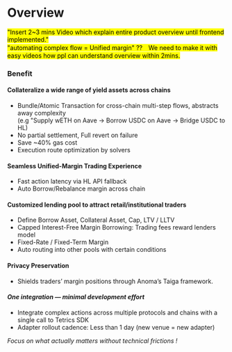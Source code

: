 # Overview

<mark style="color:$success;">"Insert 2\~3 mins Video which explain entire product overview until frontend implemented."</mark>\
&#x20;<mark style="color:$success;">"automating complex flow = Unified margin" ??　We need to make it with easy videos how ppl can understand overview within 2mins.</mark>



### Benefit

#### Collateralize a wide range of yield assets across chains

* Bundle/Atomic Transaction for cross-chain multi-step flows, abstracts away complexity\
  (e.g "Supply wETH on Aave → Borrow USDC on Aave → Bridge USDC to HL)
* No partial settlement, Full revert on failure
* Save \~40% gas cost
* Execution route optimization by solvers

#### Seamless Unified-Margin Trading Experience

* Fast action latency via HL API fallback
* Auto Borrow/Rebalance margin across chain

#### Customized lending pool to attract retail/institutional traders

* Define Borrow Asset, Collateral Asset, Cap, LTV / LLTV
* Capped Interest-Free Margin Borrowing: Trading fees reward lenders model
* Fixed-Rate / Fixed-Term Margin
* Auto routing into other pools with certain conditions

#### Privacy Preservation

* Shields traders’ margin positions through Anoma’s Taiga framework.

#### &#x20;_One integration — minimal development effort_

* Integrate complex actions across multiple protocols and chains with a single call to Tetrics SDK
* Adapter rollout cadence:  Less than  1 day (new venue = new adapter)

_Focus on what actually matters without technical frictions !_

